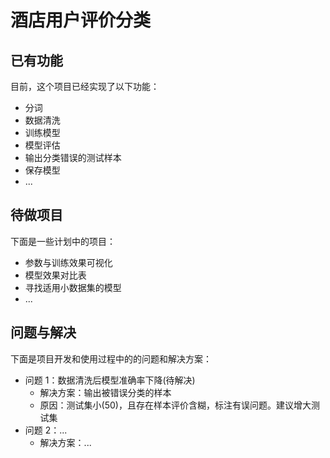 # 酒店用户评价分类

## 已有功能

目前，这个项目已经实现了以下功能：

- 分词
- 数据清洗
- 训练模型
- 模型评估
- 输出分类错误的测试样本
- 保存模型
- ...

## 待做项目

下面是一些计划中的项目：

- 参数与训练效果可视化
- 模型效果对比表
- 寻找适用小数据集的模型
- ...

## 问题与解决

下面是项目开发和使用过程中的的问题和解决方案：

- 问题 1：数据清洗后模型准确率下降(待解决)
  - 解决方案：输出被错误分类的样本
  - 原因：测试集小(50)，且存在样本评价含糊，标注有误问题。建议增大测试集
- 问题 2：...
  - 解决方案：...

